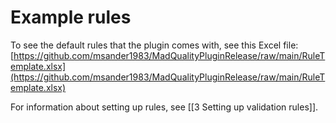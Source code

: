 # Example rules
To see the default rules that the plugin comes with, see this Excel file: [https://github.com/msander1983/MadQualityPluginRelease/raw/main/RuleTemplate.xlsx](https://github.com/msander1983/MadQualityPluginRelease/raw/main/RuleTemplate.xlsx)

For information about setting up rules, see [[3 Setting up validation rules]].

